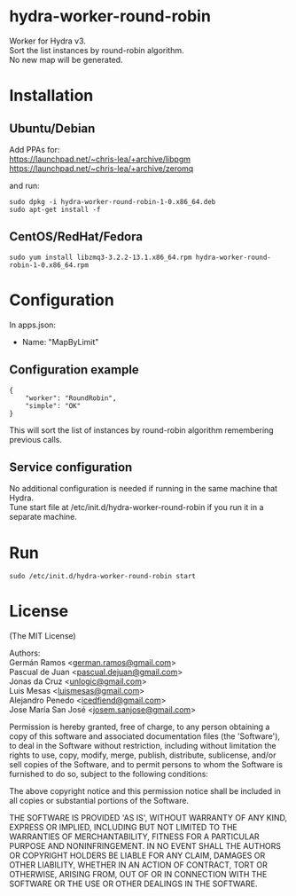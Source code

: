 hydra-worker-round-robin
===========================

Worker for Hydra v3.  
Sort the list instances by round-robin algorithm.  
No new map will be generated.

# Installation

## Ubuntu/Debian

Add PPAs for:  
https://launchpad.net/~chris-lea/+archive/libpgm  
https://launchpad.net/~chris-lea/+archive/zeromq  
  
and run:  
```
sudo dpkg -i hydra-worker-round-robin-1-0.x86_64.deb
sudo apt-get install -f
```
## CentOS/RedHat/Fedora
```
sudo yum install libzmq3-3.2.2-13.1.x86_64.rpm hydra-worker-round-robin-1-0.x86_64.rpm
```

# Configuration

In apps.json:

- Name: "MapByLimit"

## Configuration example
```
{
	"worker": "RoundRobin",
	"simple": "OK"
}
```			
This will sort the list of instances by round-robin algorithm remembering previous calls.

## Service configuration

No additional configuration is needed if running in the same machine that Hydra.  
Tune start file at /etc/init.d/hydra-worker-round-robin if you run it in a separate machine.

# Run
```
sudo /etc/init.d/hydra-worker-round-robin start
```

# License

(The MIT License)

Authors:  
Germán Ramos &lt;german.ramos@gmail.com&gt;  
Pascual de Juan &lt;pascual.dejuan@gmail.com&gt;  
Jonas da Cruz &lt;unlogic@gmail.com&gt;  
Luis Mesas &lt;luismesas@gmail.com&gt;  
Alejandro Penedo &lt;icedfiend@gmail.com&gt;  
Jose María San José &lt;josem.sanjose@gmail.com&gt;  

Permission is hereby granted, free of charge, to any person obtaining
a copy of this software and associated documentation files (the
'Software'), to deal in the Software without restriction, including
without limitation the rights to use, copy, modify, merge, publish,
distribute, sublicense, and/or sell copies of the Software, and to
permit persons to whom the Software is furnished to do so, subject to
the following conditions:

The above copyright notice and this permission notice shall be
included in all copies or substantial portions of the Software.

THE SOFTWARE IS PROVIDED 'AS IS', WITHOUT WARRANTY OF ANY KIND,
EXPRESS OR IMPLIED, INCLUDING BUT NOT LIMITED TO THE WARRANTIES OF
MERCHANTABILITY, FITNESS FOR A PARTICULAR PURPOSE AND NONINFRINGEMENT.
IN NO EVENT SHALL THE AUTHORS OR COPYRIGHT HOLDERS BE LIABLE FOR ANY
CLAIM, DAMAGES OR OTHER LIABILITY, WHETHER IN AN ACTION OF CONTRACT,
TORT OR OTHERWISE, ARISING FROM, OUT OF OR IN CONNECTION WITH THE
SOFTWARE OR THE USE OR OTHER DEALINGS IN THE SOFTWARE.
